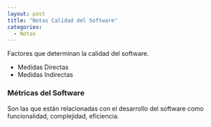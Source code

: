 ```yaml
---
layout: post
title: "Notas Calidad del Software"
categories:
  - Notas
---
```


Factores que determinan la calidad del software.

* Medidas Directas
* Medidas Indirectas

### Métricas del Software
Son las que están relacionadas con el desarrollo del software como funcionalidad, complejidad, eficiencia.

